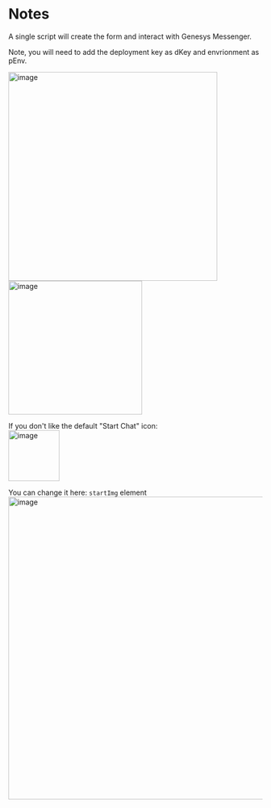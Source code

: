 <h1>Notes</h1>
A single script will create the form and interact with Genesys Messenger.

Note, you will need to add the deployment key as dKey and envrionment as pEnv.

<img width="414" alt="image" src="https://github.com/user-attachments/assets/9b11a09f-90e5-46c0-9744-392b981bf742" />
<img width="265" alt="image" src="https://github.com/user-attachments/assets/dbbe1fd4-2842-4f0d-b8ba-d7316cb20cd8" />

If you don't like the default "Start Chat" icon:<br>
<img width="101" alt="image" src="https://github.com/user-attachments/assets/989be806-4cb7-4eab-84d0-dcd4c5b08d0e" />


You can change it here: <code>startImg</code> element<br>
<img width="600" alt="image" src="https://github.com/user-attachments/assets/f0b393f6-0580-4f28-b737-edf4d2a8c0a8" />



